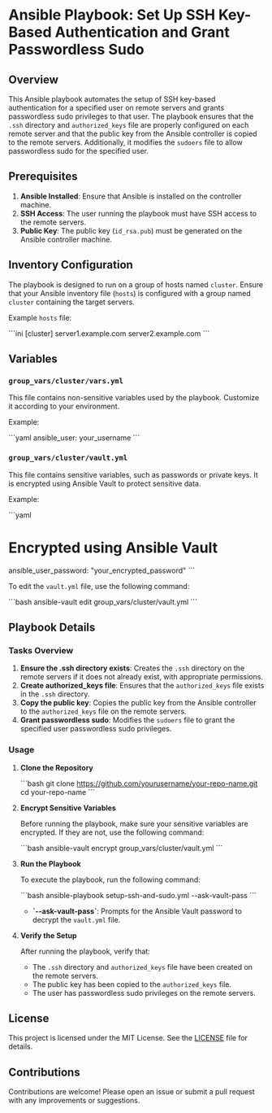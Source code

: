 
# Ansible Playbook: Set Up SSH Key-Based Authentication and Grant Passwordless Sudo

## Overview

This Ansible playbook automates the setup of SSH key-based authentication for a specified user on remote servers and grants passwordless sudo privileges to that user. The playbook ensures that the `.ssh` directory and `authorized_keys` file are properly configured on each remote server and that the public key from the Ansible controller is copied to the remote servers. Additionally, it modifies the `sudoers` file to allow passwordless sudo for the specified user.

## Prerequisites

1. **Ansible Installed**: Ensure that Ansible is installed on the controller machine.
2. **SSH Access**: The user running the playbook must have SSH access to the remote servers.
3. **Public Key**: The public key (`id_rsa.pub`) must be generated on the Ansible controller machine.

## Inventory Configuration

The playbook is designed to run on a group of hosts named `cluster`. Ensure that your Ansible inventory file (`hosts`) is configured with a group named `cluster` containing the target servers.

Example `hosts` file:

\`\`\`ini
[cluster]
server1.example.com
server2.example.com
\`\`\`

## Variables

### `group_vars/cluster/vars.yml`

This file contains non-sensitive variables used by the playbook. Customize it according to your environment.

Example:

\`\`\`yaml
ansible_user: your_username
\`\`\`

### `group_vars/cluster/vault.yml`

This file contains sensitive variables, such as passwords or private keys. It is encrypted using Ansible Vault to protect sensitive data.

Example:

\`\`\`yaml
# Encrypted using Ansible Vault
ansible_user_password: "your_encrypted_password"
\`\`\`

To edit the `vault.yml` file, use the following command:

\`\`\`bash
ansible-vault edit group_vars/cluster/vault.yml
\`\`\`

## Playbook Details

### Tasks Overview

1. **Ensure the .ssh directory exists**: Creates the `.ssh` directory on the remote servers if it does not already exist, with appropriate permissions.
2. **Create authorized_keys file**: Ensures that the `authorized_keys` file exists in the `.ssh` directory.
3. **Copy the public key**: Copies the public key from the Ansible controller to the `authorized_keys` file on the remote servers.
4. **Grant passwordless sudo**: Modifies the `sudoers` file to grant the specified user passwordless sudo privileges.

### Usage

1. **Clone the Repository**

   \`\`\`bash
   git clone https://github.com/yourusername/your-repo-name.git
   cd your-repo-name
   \`\`\`

2. **Encrypt Sensitive Variables**

   Before running the playbook, make sure your sensitive variables are encrypted. If they are not, use the following command:

   \`\`\`bash
   ansible-vault encrypt group_vars/cluster/vault.yml
   \`\`\`

3. **Run the Playbook**

   To execute the playbook, run the following command:

   \`\`\`bash
   ansible-playbook setup-ssh-and-sudo.yml --ask-vault-pass
   \`\`\`

   - **\`--ask-vault-pass\`**: Prompts for the Ansible Vault password to decrypt the `vault.yml` file.

4. **Verify the Setup**

   After running the playbook, verify that:
   - The `.ssh` directory and `authorized_keys` file have been created on the remote servers.
   - The public key has been copied to the `authorized_keys` file.
   - The user has passwordless sudo privileges on the remote servers.

## License

This project is licensed under the MIT License. See the [LICENSE](LICENSE) file for details.

## Contributions

Contributions are welcome! Please open an issue or submit a pull request with any improvements or suggestions.

